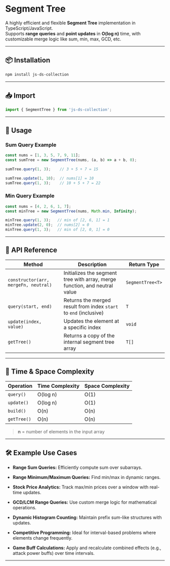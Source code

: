 # Segment Tree

A highly efficient and flexible **Segment Tree** implementation in TypeScript/JavaScript.  
Supports **range queries** and **point updates** in **O(log n)** time, with customizable merge logic like sum, min, max, GCD, etc.

---

## 📦 Installation

```bash
npm install js-ds-collection
```

---

## 📥 Import

```ts
import { SegmentTree } from 'js-ds-collection';
```

---
## 🚀 Usage

### Sum Query Example
```ts
const nums = [1, 3, 5, 7, 9, 11];
const sumTree = new SegmentTree(nums, (a, b) => a + b, 0);

sumTree.query(1, 3);    // 3 + 5 + 7 = 15

sumTree.update(1, 10);  // nums[1] = 10
sumTree.query(1, 3);    // 10 + 5 + 7 = 22
```

### Min Query Example
```ts
const nums = [4, 2, 6, 1, 7];
const minTree = new SegmentTree(nums, Math.min, Infinity);

minTree.query(1, 3);   // min of [2, 6, 1] = 1
minTree.update(2, 0);  // nums[2] = 0
minTree.query(1, 3);   // min of [2, 0, 1] = 0
```

---

## 📘 API Reference

| Method                               | Description                                                                | Return Type      |
| ------------------------------------ | -------------------------------------------------------------------------- | ---------------- |
| `constructor(arr, mergeFn, neutral)` | Initializes the segment tree with array, merge function, and neutral value | `SegmentTree<T>` |
| `query(start, end)`                  | Returns the merged result from index `start` to `end` (inclusive)          | `T`              |
| `update(index, value)`               | Updates the element at a specific index                                    | `void`           |
| `getTree()`                          | Returns a copy of the internal segment tree array                          | `T[]`            |

---

## 🧠 Time & Space Complexity

| Operation   | Time Complexity | Space Complexity |
| ----------- | --------------- | ---------------- |
| `query()`   | O(log n)        | O(1)             |
| `update()`  | O(log n)        | O(1)             |
| `build()`   | O(n)            | O(n)             |
| `getTree()` | O(n)            | O(n)             |

> **n** = number of elements in the input array

---

## 🛠️ Example Use Cases

- **Range Sum Queries:** Efficiently compute sum over subarrays.

- **Range Minimum/Maximum Queries:** Find min/max in dynamic ranges.

- **Stock Price Analytics:** Track max/min prices over a window with real-time updates.

- **GCD/LCM Range Queries:** Use custom merge logic for mathematical operations.

- **Dynamic Histogram Counting:** Maintain prefix sum-like structures with updates.

- **Competitive Programming:** Ideal for interval-based problems where elements change frequently.

- **Game Buff Calculations:** Apply and recalculate combined effects (e.g., attack power buffs) over time intervals.

---